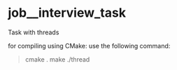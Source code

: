 # job__interview_task
Task with threads

for compiling using CMake:
use the following command:
> cmake .
> make
> ./thread
